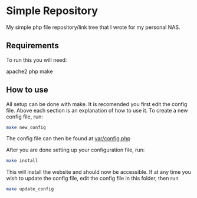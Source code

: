 Simple Repository
=================

My simple php file repository/link tree that I wrote for my personal NAS.

Requirements
------------

To run this you will need:

apache2
php
make

How to use
----------

All setup can be done with make. It is recomended you first edit the config file. Above each section is an explanation of how to use it. To create a new config file, run:

```bash
make new_config
```

The config file can then be found at [var/config.php](var/config.php)

After you are done setting up your configuration file, run:

```bash
make install
```

This will install the website and should now be accessible. If at any time you wish to update the config file, edit the config file in this folder, then run

```bash
make update_config
```
